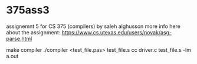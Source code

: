 # 375ass3

assignemnt 5 for CS 375 (compilers)
by saleh alghusson
more info here about the assignment:
https://www.cs.utexas.edu/users/novak/asg-parse.html


make compiler
./compiler <test_file.pas> test_file.s
cc driver.c test_file.s -lm
a.out